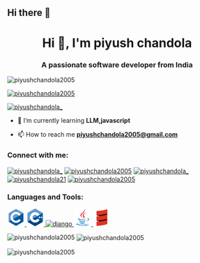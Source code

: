 ## Hi there 👋

<h1 align="center">Hi 👋, I'm piyush chandola</h1>
<h3 align="center">A passionate software developer from India</h3>

<p align="left"> <img src="https://komarev.com/ghpvc/?username=piyushchandola2005&label=Profile%20views&color=0e75b6&style=flat" alt="piyushchandola2005" /> </p>

<p align="left"> <a href="https://github.com/ryo-ma/github-profile-trophy"><img src="https://github-profile-trophy.vercel.app/?username=piyushchandola2005" alt="piyushchandola2005" /></a> </p>

<p align="left"> <a href="https://twitter.com/piyushchandola_" target="blank"><img src="https://img.shields.io/twitter/follow/piyushchandola_?logo=twitter&style=for-the-badge" alt="piyushchandola_" /></a> </p>

- 🌱 I’m currently learning **LLM,javascript**

- 📫 How to reach me **piyushchandola2005@gmail.com**

<h3 align="left">Connect with me:</h3>
<p align="left">
<a href="https://twitter.com/piyushchandola_" target="blank"><img align="center" src="https://raw.githubusercontent.com/rahuldkjain/github-profile-readme-generator/master/src/images/icons/Social/twitter.svg" alt="piyushchandola_" height="30" width="40" /></a>
<a href="https://linkedin.com/in/piyushchandola2005" target="blank"><img align="center" src="https://raw.githubusercontent.com/rahuldkjain/github-profile-readme-generator/master/src/images/icons/Social/linked-in-alt.svg" alt="piyushchandola2005" height="30" width="40" /></a>
<a href="https://instagram.com/piyushchandola_" target="blank"><img align="center" src="https://raw.githubusercontent.com/rahuldkjain/github-profile-readme-generator/master/src/images/icons/Social/instagram.svg" alt="piyushchandola_" height="30" width="40" /></a>
<a href="https://www.hackerrank.com/piyushchandola21" target="blank"><img align="center" src="https://raw.githubusercontent.com/rahuldkjain/github-profile-readme-generator/master/src/images/icons/Social/hackerrank.svg" alt="piyushchandola21" height="30" width="40" /></a>
<a href="https://www.leetcode.com/piyushchandola2005" target="blank"><img align="center" src="https://raw.githubusercontent.com/rahuldkjain/github-profile-readme-generator/master/src/images/icons/Social/leet-code.svg" alt="piyushchandola2005" height="30" width="40" /></a>
</p>

<h3 align="left">Languages and Tools:</h3>
<p align="left"> <a href="https://www.cprogramming.com/" target="_blank" rel="noreferrer"> <img src="https://raw.githubusercontent.com/devicons/devicon/master/icons/c/c-original.svg" alt="c" width="40" height="40"/> </a> <a href="https://www.w3schools.com/cpp/" target="_blank" rel="noreferrer"> <img src="https://raw.githubusercontent.com/devicons/devicon/master/icons/cplusplus/cplusplus-original.svg" alt="cplusplus" width="40" height="40"/> </a> <a href="https://www.djangoproject.com/" target="_blank" rel="noreferrer"> <img src="https://cdn.worldvectorlogo.com/logos/django.svg" alt="django" width="40" height="40"/> </a> <a href="https://www.java.com" target="_blank" rel="noreferrer"> <img src="https://raw.githubusercontent.com/devicons/devicon/master/icons/java/java-original.svg" alt="java" width="40" height="40"/> </a> <a href="https://www.scala-lang.org" target="_blank" rel="noreferrer"> <img src="https://raw.githubusercontent.com/devicons/devicon/master/icons/scala/scala-original.svg" alt="scala" width="40" height="40"/> </a> </p>

<p><img align="left" src="https://github-readme-stats.vercel.app/api/top-langs?username=piyushchandola2005&show_icons=true&locale=en&layout=compact" alt="piyushchandola2005" /></p>

<p>&nbsp;<img align="center" src="https://github-readme-stats.vercel.app/api?username=piyushchandola2005&show_icons=true&locale=en" alt="piyushchandola2005" /></p>

<p><img align="center" src="https://github-readme-streak-stats.herokuapp.com/?user=piyushchandola2005&" alt="piyushchandola2005" /></p>
